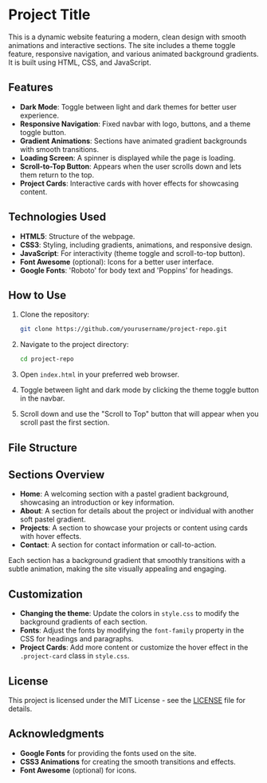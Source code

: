 # Project Title

This is a dynamic website featuring a modern, clean design with smooth animations and interactive sections. The site includes a theme toggle feature, responsive navigation, and various animated background gradients. It is built using HTML, CSS, and JavaScript.

## Features

- **Dark Mode**: Toggle between light and dark themes for better user experience.
- **Responsive Navigation**: Fixed navbar with logo, buttons, and a theme toggle button.
- **Gradient Animations**: Sections have animated gradient backgrounds with smooth transitions.
- **Loading Screen**: A spinner is displayed while the page is loading.
- **Scroll-to-Top Button**: Appears when the user scrolls down and lets them return to the top.
- **Project Cards**: Interactive cards with hover effects for showcasing content.

## Technologies Used

- **HTML5**: Structure of the webpage.
- **CSS3**: Styling, including gradients, animations, and responsive design.
- **JavaScript**: For interactivity (theme toggle and scroll-to-top button).
- **Font Awesome** (optional): Icons for a better user interface.
- **Google Fonts**: 'Roboto' for body text and 'Poppins' for headings.

## How to Use

1. Clone the repository:
    ```bash
    git clone https://github.com/yourusername/project-repo.git
    ```

2. Navigate to the project directory:
    ```bash
    cd project-repo
    ```

3. Open `index.html` in your preferred web browser.

4. Toggle between light and dark mode by clicking the theme toggle button in the navbar.

5. Scroll down and use the "Scroll to Top" button that will appear when you scroll past the first section.

## File Structure


## Sections Overview

- **Home**: A welcoming section with a pastel gradient background, showcasing an introduction or key information.
- **About**: A section for details about the project or individual with another soft pastel gradient.
- **Projects**: A section to showcase your projects or content using cards with hover effects.
- **Contact**: A section for contact information or call-to-action.

Each section has a background gradient that smoothly transitions with a subtle animation, making the site visually appealing and engaging.

## Customization

- **Changing the theme**: Update the colors in `style.css` to modify the background gradients of each section.
- **Fonts**: Adjust the fonts by modifying the `font-family` property in the CSS for headings and paragraphs.
- **Project Cards**: Add more content or customize the hover effect in the `.project-card` class in `style.css`.

## License

This project is licensed under the MIT License - see the [LICENSE](LICENSE) file for details.

## Acknowledgments

- **Google Fonts** for providing the fonts used on the site.
- **CSS3 Animations** for creating the smooth transitions and effects.
- **Font Awesome** (optional) for icons.

